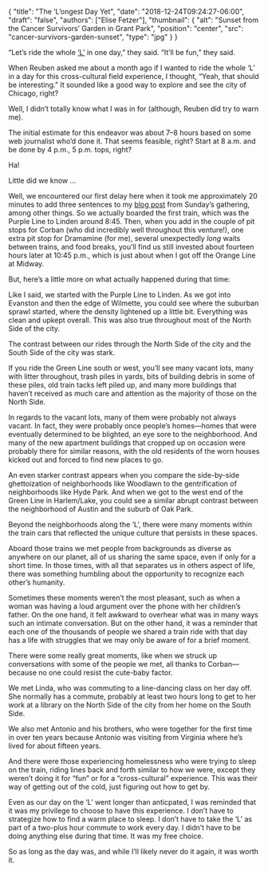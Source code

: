 {
	"title": "The ‘L’ongest Day Yet",
	"date": "2018-12-24T09:24:27-06:00",
	"draft": "false",
	"authors": ["Elise Fetzer"],
	"thumbnail": {
		"alt": "Sunset from the Cancer Survivors’ Garden in Grant Park",
		"position": "center",
		"src": "cancer-survivors-garden-sunset",
		"type": "jpg"
	}
}

“Let’s ride the whole [‘L’][cta] in one day,” they said. “It’ll be fun,” they said.

When Reuben asked me about a month ago if I wanted to ride the whole ‘L’ in a day for this cross-cultural field experience, I thought, “Yeah, that should be interesting.” It sounded like a good way to explore and see the city of Chicago, right?

Well, I didn’t totally know what I was in for (although, Reuben did try to warn me).

The initial estimate for this endeavor was about 7–8 hours based on some web journalist who’d done it. That seems feasible, right? Start at 8 a.m. and be done by 4 p.m., 5 p.m. tops, right?

Ha!

Little did we know &hellip;

Well, we encountered our first delay here when it took me approximately 20 minutes to add three sentences to my [blog post][blog] from Sunday’s gathering, among other things. So we actually boarded the first train, which was the Purple Line to Linden around 8:45. Then, when you add in the couple of pit stops for Corban (who did incredibly well throughout this venture!), one extra pit stop for Dramamine (for me), several unexpectedly _long_ waits between trains, and food breaks, you’ll find us still invested about fourteen hours later at 10:45 p.m., which is just about when I got off the Orange Line at Midway.

But, here’s a little more on what actually happened during that time:

Like I said, we started with the Purple Line to Linden. As we got into Evanston and then the edge of Wilmette, you could see where the suburban sprawl started, where the density lightened up a little bit. Everything was clean and upkept overall. This was also true throughout most of the North Side of the city.

The contrast between our rides through the North Side of the city and the South Side of the city was stark.

If you ride the Green Line south or west, you’ll see many vacant lots, many with litter throughout, trash piles in yards, bits of building debris in some of these piles, old train tacks left piled up, and many more buildings that haven’t received as much care and attention as the majority of those on the North Side.

In regards to the vacant lots, many of them were probably not always vacant. In fact, they were probably once people’s homes—homes that were eventually determined to be blighted, an eye sore to the neighborhood. And many of the new apartment buildings that cropped up on occasion were probably there for similar reasons, with the old residents of the worn houses kicked out and forced to find new places to go.

An even starker contrast appears when you compare the side-by-side ghettoization of neighborhoods like Woodlawn to the gentrification of neighborhoods like Hyde Park. And when we got to the west end of the Green Line in Harlem/Lake, you could see a similar abrupt contrast between the neighborhood of Austin and the suburb of Oak Park.

Beyond the neighborhoods along the ‘L’, there were many moments within the train cars that reflected the unique culture that persists in these spaces.

Aboard those trains we met people from backgrounds as diverse as anywhere on our planet, all of us sharing the same space, even if only for a short time. In those times, with all that separates us in others aspect of life, there was something humbling about the opportunity to recognize each other’s humanity.

Sometimes these moments weren’t the most pleasant, such as when a woman was having a loud argument over the phone with her children’s father. On the one hand, it felt awkward to overhear what was in many ways such an intimate conversation. But on the other hand, it was a reminder that each one of the thousands of people we shared a train ride with that day has a life with struggles that we may only be aware of for a brief moment.

There were some really great moments, like when we struck up conversations with some of the people we met, all thanks to Corban—because no one could resist the cute-baby factor.

We met Linda, who was commuting to a line-dancing class on her day off. She normally has a commute, probably at least two hours long to get to her work at a library on the North Side of the city from her home on the South Side.

We also met Antonio and his brothers, who were together for the first time in over ten years because Antonio was visiting from Virginia where he’s lived for about fifteen years.

And there were those experiencing homelessness who were trying to sleep on the train, riding lines back and forth similar to how we were, except they weren’t doing it for “fun” or for a “cross-cultural” experience. This was their way of getting out of the cold, just figuring out how to get by.

Even as our day on the ‘L’ went longer than anticpated, I was reminded that it was my privilege to choose to have this experience. I don’t have to strategize how to find a warm place to sleep. I don’t have to take the ‘L’ as part of a two-plus hour commute to work every day. I didn’t have to be doing anything else during that time. It was my free choice.

So as long as the day was, and while I’ll likely never do it again, it was worth it.

[blog]: /2018/12/communion-gathering-and-prayer-reflection
[cta]: https://www.transitchicago.com/maps/
